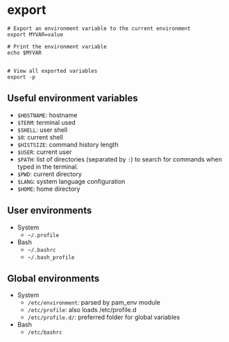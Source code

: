 # export

```shell
# Export an environment variable to the current environment
export MYVAR=value

# Print the environment variable
echo $MYVAR


# View all exported variables
export -p
```

## Useful environment variables

- `$HOSTNAME`: hostname
- `$TERM`: terminal used
- `$SHELL`: user shell
- `$0`: current shell
- `$HISTSIZE`: command history length
- `$USER`: current user
- `$PATH`: list of directories (separated by `:`) to search for commands when typed in the terminal.
- `$PWD`: current directory
- `$LANG`: system language configuration
- `$HOME`: home directory

## User environments

- System
  - `~/.profile`
- Bash
  - `~/.bashrc`
  - `~/.bash_profile`

## Global environments

- System
  - `/etc/environment`: parsed by pam_env module
  - `/etc/profile`: also loads /etc/profile.d
  - `/etc/profile.d/`: preferred folder for global variables
- Bash
  - `/etc/bashrc`
